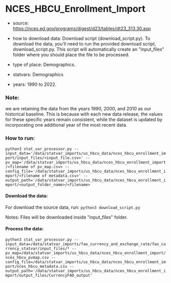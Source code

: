 # NCES_HBCU_Enrollment_Import

- source:  https://nces.ed.gov/programs/digest/d23/tables/dt23_313.30.asp

- how to download data: Download script (download_script.py).
    To download the data, you'll need to run the provided download script, download_script.py. This script will automatically create an "input_files" folder where you should place the file to be processed.

- type of place: Demographics.

- statvars: Demographics

- years: 1990 to 2022.

### Note:
we are retaining the data from the years 1990, 2000, and 2010 as our historical baseline. This is because with each new data release, the values for these specific years remain consistent, while the dataset is updated by incorporating one additional year of the most recent data.

### How to run:

`python3 stat_var_processor.py --input_data='/data/statvar_imports/us_hbcu_data/nces_hbcu_enrollment_import/input_files/<input_file.csv>' --pv_map='/data/statvar_imports/us_hbcu_data/nces_hbcu_enrollment_import/<filename of pv_map.csv> --config_file='/data/statvar_imports/us_hbcu_data/nces_hbcu_enrollment_import/<filename of metadata.csv>' --output_path='/data/statvar_imports/us_hbcu_data/nces_hbcu_enrollment_import/<output_folder_name>/<filename>`

#### Download the data: 

For download the source data, run:
`python3 download_script.py`

Notes: Files will be downloaded inside "input_files" folder.

#### Process the data:

`python3 stat_var_processor.py --input_data=/data/statvar_imports/fao_currency_and_exchange_rate/fao_currency_statvar/input_files/* --pv_map=/data/statvar_imports/us_hbcu_data/nces_hbcu_enrollment_import/nces_hbcu_pvmap.csv --config_file=/data/statvar_imports/us_hbcu_data/nces_hbcu_enrollment_import/nces_hbcu_metadata.csv --output_path='/data/statvar_imports/us_hbcu_data/nces_hbcu_enrollment_import/output_files/CurrencyFAO_output'`

